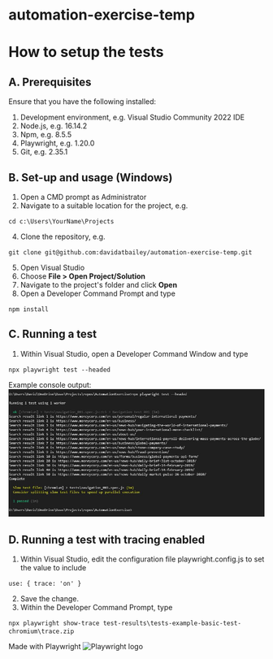 # automation-exercise-temp

# How to setup the tests

## A. Prerequisites

Ensure that you have the following installed:
1.	Development environment, e.g. Visual Studio Community 2022 IDE
2.	Node.js, e.g. 16.14.2
3.	Npm, e.g. 8.5.5
4.	Playwright, e.g. 1.20.0
5.	Git, e.g. 2.35.1

## B. Set-up and usage (Windows)
1. Open a CMD prompt as Administrator
2. Navigate to a suitable location for the project, e.g.
```
cd c:\Users\YourName\Projects
```
4. Clone the repository, e.g.
```
git clone git@github.com:davidatbailey/automation-exercise-temp.git
```
5. Open Visual Studio
6. Choose **File > Open Project/Solution**
7. Navigate to the project's folder and click **Open**
8. Open a Developer Command Prompt and type
```
npm install
```

## C. Running a test
1. Within Visual Studio, open a Developer Command Window and type
```
npx playwright test --headed
```
Example console output:
![Console output](./img/Capture.JPG)

## D. Running a test with tracing enabled
1. Within Visual Studio, edit the configuration file playwright.config.js to set the value to include
```
use: { trace: 'on' }
```
2. Save the change.
3. Within the Developer Command Prompt, type 
```
npx playwright show-trace test-results\tests-example-basic-test-chromium\trace.zip
```

Made with Playwright
![Playwright logo](https://img.stackshare.io/service/11955/default_48baa40615243f437bc3b182e62ddfe0290fca4b.png)
